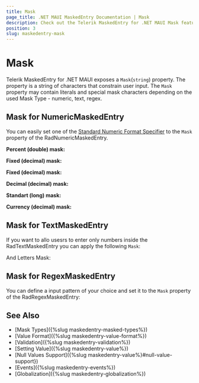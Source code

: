 ```yaml
---
title: Mask
page_title: .NET MAUI MaskedEntry Documentation | Mask
description: Check out the Telerik MaskedEntry for .NET MAUI Mask feature that constrain the user input.
position: 3
slug: maskedentry-mask
---
```


# Mask

Telerik MaskedEntry for .NET MAUI exposes a `Mask`(`string`) property. The property is a string of characters that constrain user input. The `Mask` property may contain literals and special mask characters depending on the used Mask Type - numeric, text, regex.

## Mask for NumericMaskedEntry 

You can easily set one of the [Standard Numeric Format Specifier](https://docs.microsoft.com/en-us/dotnet/standard/base-types/standard-numeric-format-strings#standard-format-specifiers) to the `Mask` property of the RadNumericMaskedEntry. 

**Percent (double) mask:**

<snippet id='numericmaskedentry-mask-p-xaml' />

**Fixed (decimal) mask:**

<snippet id='numericmaskedentry-mask-f-xaml' />

**Fixed (decimal) mask:**

<snippet id='numericmaskedentry-mask-g-xaml' />
				
**Decimal (decimal) mask:**

<snippet id='numericmaskedentry-mask-n-xaml' />

**Standart (long) mask:**

<snippet id='numericmaskedentry-mask-d-xaml' />

**Currency (decimal) mask:**

<snippet id='numericmaskedentry-mask-c-xaml' />

## Mask for TextMaskedEntry

If you want to allo usesrs to enter only numbers inside the RadTextMaskedEntry you can apply the following `Mask`:

<snippet id='textmaskedentry-numbers-xaml' />

And Letters Mask: 

<snippet id='textmaskedentry-mask-xaml' />

## Mask for RegexMaskedEntry

You can define a input pattern of your choice and set it to the `Mask` property of the RadRegexMaskedEntry:

<snippet id='regexmaskedentry-xaml' />

## See Also

- [Mask Types]({%slug maskedentry-masked-types%})
- [Value Format]({%slug maskedentry-value-format%})
- [Validation]({%slug maskedentry-validation%})
- [Setting Value]({%slug maskedentry-value%})
- [Null Values Support]({%slug maskedentry-value%}#null-value-support})
- [Events]({%slug maskedentry-events%})
- [Globalization]({%slug maskedentry-globalization%})